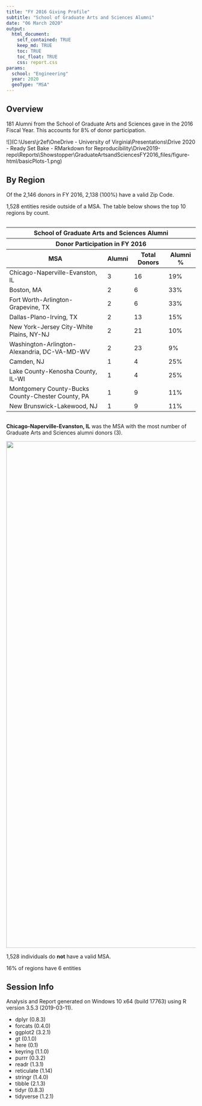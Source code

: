 ```yaml
---
title: "FY 2016 Giving Profile"
subtitle: "School of Graduate Arts and Sciences Alumni"
date: "06 March 2020"
output: 
  html_document:
    self_contained: TRUE
    keep_md: TRUE
    toc: TRUE
    toc_float: TRUE
    css: report.css
params:
  school: "Engineering"
  year: 2020
  geoType: "MSA"
---
```




<!-- HTML documents can include HTML code in the body of the document, and will render appropriately 
     In this case, we're adding a logo to the header above the table of contents. 
-->

<script>
  /* Add Logo Header using JQuery*/
  $(document).ready(function() {
    $('#TOC').parent().prepend('<div id=\"nav_logo\"><img src=\"https://brand.virginia.edu/sites/default/files/styles/embedded_image_medium_2x/public/2017-08/rev_uva_logo_color.png\"></div>');
  });
</script>

## Overview



181 Alumni from the School of Graduate Arts and Sciences gave in the 2016 Fiscal Year. This accounts for 8% of donor participation.




![](C:\Users\jr2ef\OneDrive - University of Virginia\Presentations\Drive 2020 - Ready Set Bake - RMarkdown for Reproducibility\Drive2019-repo\Reports\Showstopper\GraduateArtsandSciencesFY2016_files/figure-html/basicPlots-1.png)<!-- -->


## By Region



Of the 2,146 donors in FY 2016, 2,138 (100%) have a valid Zip Code.





1,528 entities reside outside of a MSA. The table below shows the top 10 regions by count.

<!--html_preserve--><style>html {
  font-family: -apple-system, BlinkMacSystemFont, 'Segoe UI', Roboto, Oxygen, Ubuntu, Cantarell, 'Helvetica Neue', 'Fira Sans', 'Droid Sans', Arial, sans-serif;
}

#axqpwrommk .gt_table {
  display: table;
  border-collapse: collapse;
  margin-left: auto;
  /* table.margin.left */
  margin-right: auto;
  /* table.margin.right */
  color: #333333;
  font-size: 16px;
  /* table.font.size */
  background-color: #FFFFFF;
  /* table.background.color */
  width: auto;
  /* table.width */
  border-top-style: solid;
  /* table.border.top.style */
  border-top-width: 2px;
  /* table.border.top.width */
  border-top-color: #A8A8A8;
  /* table.border.top.color */
  border-bottom-style: solid;
  /* table.border.bottom.style */
  border-bottom-width: 2px;
  /* table.border.bottom.width */
  border-bottom-color: #A8A8A8;
  /* table.border.bottom.color */
}

#axqpwrommk .gt_heading {
  background-color: #FFFFFF;
  /* heading.background.color */
  border-bottom-color: #FFFFFF;
  /* table.background.color */
  border-left-style: hidden;
  /* heading.border.lr.style */
  border-left-width: 1px;
  /* heading.border.lr.width */
  border-left-color: #D3D3D3;
  /* heading.border.lr.color */
  border-right-style: hidden;
  /* heading.border.lr.style */
  border-right-width: 1px;
  /* heading.border.lr.width */
  border-right-color: #D3D3D3;
  /* heading.border.lr.color */
}

#axqpwrommk .gt_title {
  color: #333333;
  font-size: 125%;
  /* heading.title.font.size */
  font-weight: initial;
  /* heading.title.font.weight */
  padding-top: 4px;
  /* heading.top.padding - not yet used */
  padding-bottom: 4px;
  border-bottom-color: #FFFFFF;
  /* table.background.color */
  border-bottom-width: 0;
}

#axqpwrommk .gt_subtitle {
  color: #333333;
  font-size: 85%;
  /* heading.subtitle.font.size */
  font-weight: initial;
  /* heading.subtitle.font.weight */
  padding-top: 0;
  padding-bottom: 4px;
  /* heading.bottom.padding - not yet used */
  border-top-color: #FFFFFF;
  /* table.background.color */
  border-top-width: 0;
}

#axqpwrommk .gt_bottom_border {
  border-bottom-style: solid;
  /* heading.border.bottom.style */
  border-bottom-width: 2px;
  /* heading.border.bottom.width */
  border-bottom-color: #D3D3D3;
  /* heading.border.bottom.color */
}

#axqpwrommk .gt_column_spanner {
  border-bottom-style: solid;
  border-bottom-width: 2px;
  border-bottom-color: #D3D3D3;
  padding-top: 4px;
  padding-bottom: 4px;
}

#axqpwrommk .gt_col_headings {
  border-top-style: solid;
  /* column_labels.border.top.style */
  border-top-width: 2px;
  /* column_labels.border.top.width */
  border-top-color: #D3D3D3;
  /* column_labels.border.top.color */
  border-bottom-style: solid;
  /* column_labels.border.bottom.style */
  border-bottom-width: 2px;
  /* column_labels.border.bottom.width */
  border-bottom-color: #D3D3D3;
  /* column_labels.border.bottom.color */
  border-left-style: none;
  /* column_labels.border.lr.style */
  border-left-width: 1px;
  /* column_labels.border.lr.width */
  border-left-color: #D3D3D3;
  /* column_labels.border.lr.color */
  border-right-style: none;
  /* column_labels.border.lr.style */
  border-right-width: 1px;
  /* column_labels.border.lr.width */
  border-right-color: #D3D3D3;
  /* column_labels.border.lr.color */
}

#axqpwrommk .gt_col_heading {
  color: #333333;
  background-color: #FFFFFF;
  /* column_labels.background.color */
  font-size: 100%;
  /* column_labels.font.size */
  font-weight: initial;
  /* column_labels.font.weight */
  text-transform: inherit;
  /* column_labels.text_transform */
  vertical-align: middle;
  padding: 5px;
  margin: 10px;
  overflow-x: hidden;
}

#axqpwrommk .gt_sep_right {
  border-right: 5px solid #FFFFFF;
}

#axqpwrommk .gt_group_heading {
  padding: 8px;
  /* row_group.padding */
  color: #333333;
  background-color: #FFFFFF;
  /* row_group.background.color */
  font-size: 100%;
  /* row_group.font.size */
  font-weight: initial;
  /* row_group.font.weight */
  text-transform: inherit;
  /* row_group.text_transform */
  border-top-style: solid;
  /* row_group.border.top.style */
  border-top-width: 2px;
  /* row_group.border.top.width */
  border-top-color: #D3D3D3;
  /* row_group.border.top.color */
  border-bottom-style: solid;
  /* row_group.border.bottom.style */
  border-bottom-width: 2px;
  /* row_group.border.bottom.width */
  border-bottom-color: #D3D3D3;
  /* row_group.border.bottom.color */
  border-left-style: none;
  /* row_group.border.left.style */
  border-left-width: 1px;
  /* row_group.border.left.width */
  border-left-color: #D3D3D3;
  /* row_group.border.left.color */
  border-right-style: none;
  /* row_group.border.right.style */
  border-right-width: 1px;
  /* row_group.border.right.width */
  border-right-color: #D3D3D3;
  /* row_group.border.right.color */
  vertical-align: middle;
}

#axqpwrommk .gt_empty_group_heading {
  padding: 0.5px;
  color: #333333;
  background-color: #FFFFFF;
  /* row_group.background.color */
  font-size: 100%;
  /* row_group.font.size */
  font-weight: initial;
  /* row_group.font.weight */
  border-top-style: solid;
  /* row_group.border.top.style */
  border-top-width: 2px;
  /* row_group.border.top.width */
  border-top-color: #D3D3D3;
  /* row_group.border.top.color */
  border-bottom-style: solid;
  /* row_group.border.bottom.style */
  border-bottom-width: 2px;
  /* row_group.border.bottom.width */
  border-bottom-color: #D3D3D3;
  /* row_group.border.bottom.color */
  vertical-align: middle;
}

#axqpwrommk .gt_striped {
  background-color: rgba(128, 128, 128, 0.05);
  /* row.striping.background_color */
}

#axqpwrommk .gt_from_md > :first-child {
  margin-top: 0;
}

#axqpwrommk .gt_from_md > :last-child {
  margin-bottom: 0;
}

#axqpwrommk .gt_row {
  padding-top: 8px;
  /* data_row.padding */
  padding-bottom: 8px;
  /* data_row.padding */
  padding-left: 5px;
  padding-right: 5px;
  margin: 10px;
  border-top-style: solid;
  /* table_body.hlines.style */
  border-top-width: 1px;
  /* table_body.hlines.width */
  border-top-color: #D3D3D3;
  /* table_body.hlines.color */
  border-left-style: none;
  /* table_body.vlines.style */
  border-left-width: 1px;
  /* table_body.vlines.width */
  border-left-color: #D3D3D3;
  /* table_body.vlines.color */
  border-right-style: none;
  /* table_body.vlines.style */
  border-right-width: 1px;
  /* table_body.vlines.width */
  border-right-color: #D3D3D3;
  /* table_body.vlines.color */
  vertical-align: middle;
  overflow-x: hidden;
}

#axqpwrommk .gt_stub {
  color: #333333;
  background-color: #FFFFFF;
  /* stub.background.color */
  font-weight: initial;
  /* stub.font.weight */
  text-transform: inherit;
  /* stub.text_transform */
  border-right-style: solid;
  /* stub.border.style */
  border-right-width: 2px;
  /* stub.border.width */
  border-right-color: #D3D3D3;
  /* stub.border.color */
  padding-left: 12px;
}

#axqpwrommk .gt_summary_row {
  color: #333333;
  background-color: #FFFFFF;
  /* summary_row.background.color */
  text-transform: inherit;
  /* summary_row.text_transform */
  padding-top: 8px;
  /* summary_row.padding */
  padding-bottom: 8px;
  /* summary_row.padding */
  padding-left: 5px;
  padding-right: 5px;
}

#axqpwrommk .gt_first_summary_row {
  padding-top: 8px;
  /* summary_row.padding */
  padding-bottom: 8px;
  /* summary_row.padding */
  padding-left: 5px;
  padding-right: 5px;
  border-top-style: solid;
  /* summary_row.border.style */
  border-top-width: 2px;
  /* summary_row.border.width */
  border-top-color: #D3D3D3;
  /* summary_row.border.color */
}

#axqpwrommk .gt_grand_summary_row {
  color: #333333;
  background-color: #FFFFFF;
  /* grand_summary_row.background.color */
  text-transform: inherit;
  /* grand_summary_row.text_transform */
  padding-top: 8px;
  /* grand_summary_row.padding */
  padding-bottom: 8px;
  /* grand_summary_row.padding */
  padding-left: 5px;
  padding-right: 5px;
}

#axqpwrommk .gt_first_grand_summary_row {
  padding-top: 8px;
  /* grand_summary_row.padding */
  padding-bottom: 8px;
  /* grand_summary_row.padding */
  padding-left: 5px;
  padding-right: 5px;
  border-top-style: double;
  /* grand_summary_row.border.style */
  border-top-width: 6px;
  /* grand_summary_row.border.width */
  border-top-color: #D3D3D3;
  /* grand_summary_row.border.color */
}

#axqpwrommk .gt_table_body {
  border-top-style: solid;
  /* table_body.border.top.style */
  border-top-width: 2px;
  /* table_body.border.top.width */
  border-top-color: #D3D3D3;
  /* table_body.border.top.color */
  border-bottom-style: solid;
  /* table_body.border.bottom.style */
  border-bottom-width: 2px;
  /* table_body.border.bottom.width */
  border-bottom-color: #D3D3D3;
  /* table_body.border.bottom.color */
}

#axqpwrommk .gt_footnotes {
  color: #333333;
  background-color: #FFFFFF;
  /* footnotes.background.color */
  border-bottom-style: none;
  /* footnotes.border.bottom.style */
  border-bottom-width: 2px;
  /* footnotes.border.bottom.width */
  border-bottom-color: #D3D3D3;
  /* footnotes.border.bottom.color */
  border-left-style: none;
  /* footnotes.border.lr.color */
  border-left-width: 2px;
  /* footnotes.border.lr.color */
  border-left-color: #D3D3D3;
  /* footnotes.border.lr.color */
  border-right-style: none;
  /* footnotes.border.lr.color */
  border-right-width: 2px;
  /* footnotes.border.lr.color */
  border-right-color: #D3D3D3;
  /* footnotes.border.lr.color */
}

#axqpwrommk .gt_footnote {
  margin: 0px;
  font-size: 90%;
  /* footnotes.font.size */
  padding: 4px;
  /* footnotes.padding */
}

#axqpwrommk .gt_sourcenotes {
  color: #333333;
  background-color: #FFFFFF;
  /* source_notes.background.color */
  border-bottom-style: none;
  /* source_notes.border.bottom.style */
  border-bottom-width: 2px;
  /* source_notes.border.bottom.width */
  border-bottom-color: #D3D3D3;
  /* source_notes.border.bottom.color */
  border-left-style: none;
  /* source_notes.border.lr.style */
  border-left-width: 2px;
  /* source_notes.border.lr.style */
  border-left-color: #D3D3D3;
  /* source_notes.border.lr.style */
  border-right-style: none;
  /* source_notes.border.lr.style */
  border-right-width: 2px;
  /* source_notes.border.lr.style */
  border-right-color: #D3D3D3;
  /* source_notes.border.lr.style */
}

#axqpwrommk .gt_sourcenote {
  font-size: 90%;
  /* source_notes.font.size */
  padding: 4px;
  /* source_notes.padding */
}

#axqpwrommk .gt_left {
  text-align: left;
}

#axqpwrommk .gt_center {
  text-align: center;
}

#axqpwrommk .gt_right {
  text-align: right;
  font-variant-numeric: tabular-nums;
}

#axqpwrommk .gt_font_normal {
  font-weight: normal;
}

#axqpwrommk .gt_font_bold {
  font-weight: bold;
}

#axqpwrommk .gt_font_italic {
  font-style: italic;
}

#axqpwrommk .gt_super {
  font-size: 65%;
}

#axqpwrommk .gt_footnote_marks {
  font-style: italic;
  font-size: 65%;
}
</style>
<div id="axqpwrommk" style="overflow-x:auto;overflow-y:auto;width:auto;height:auto;"><table class="gt_table">
  <thead class="gt_header">
    <tr>
      <th colspan="4" class="gt_heading gt_title gt_font_normal gt_center" style>School of <strong>Graduate Arts and Sciences</strong> Alumni</th>
    </tr>
    <tr>
      <th colspan="4" class="gt_heading gt_subtitle gt_font_normal gt_center gt_bottom_border" style>Donor Participation in FY 2016</th>
    </tr>
  </thead>
  <thead class="gt_col_headings">
    <tr>
      <th class="gt_col_heading gt_columns_bottom_border gt_left" rowspan="1" colspan="1">MSA</th>
      <th class="gt_col_heading gt_columns_bottom_border gt_right" rowspan="1" colspan="1">Alumni</th>
      <th class="gt_col_heading gt_columns_bottom_border gt_right" rowspan="1" colspan="1">Total Donors</th>
      <th class="gt_col_heading gt_columns_bottom_border gt_right" rowspan="1" colspan="1">Alumni %</th>
    </tr>
  </thead>
  <tbody class="gt_table_body">
    <tr>
      <td class="gt_row gt_left">Chicago-Naperville-Evanston, IL</td>
      <td class="gt_row gt_right">3</td>
      <td class="gt_row gt_right">16</td>
      <td class="gt_row gt_right">19&percnt;</td>
    </tr>
    <tr>
      <td class="gt_row gt_left gt_striped">Boston, MA</td>
      <td class="gt_row gt_right gt_striped">2</td>
      <td class="gt_row gt_right gt_striped">6</td>
      <td class="gt_row gt_right gt_striped">33&percnt;</td>
    </tr>
    <tr>
      <td class="gt_row gt_left">Fort Worth-Arlington-Grapevine, TX</td>
      <td class="gt_row gt_right">2</td>
      <td class="gt_row gt_right">6</td>
      <td class="gt_row gt_right">33&percnt;</td>
    </tr>
    <tr>
      <td class="gt_row gt_left gt_striped">Dallas-Plano-Irving, TX</td>
      <td class="gt_row gt_right gt_striped">2</td>
      <td class="gt_row gt_right gt_striped">13</td>
      <td class="gt_row gt_right gt_striped">15&percnt;</td>
    </tr>
    <tr>
      <td class="gt_row gt_left">New York-Jersey City-White Plains, NY-NJ</td>
      <td class="gt_row gt_right">2</td>
      <td class="gt_row gt_right">21</td>
      <td class="gt_row gt_right">10&percnt;</td>
    </tr>
    <tr>
      <td class="gt_row gt_left gt_striped">Washington-Arlington-Alexandria, DC-VA-MD-WV</td>
      <td class="gt_row gt_right gt_striped">2</td>
      <td class="gt_row gt_right gt_striped">23</td>
      <td class="gt_row gt_right gt_striped">9&percnt;</td>
    </tr>
    <tr>
      <td class="gt_row gt_left">Camden, NJ</td>
      <td class="gt_row gt_right">1</td>
      <td class="gt_row gt_right">4</td>
      <td class="gt_row gt_right">25&percnt;</td>
    </tr>
    <tr>
      <td class="gt_row gt_left gt_striped">Lake County-Kenosha County, IL-WI</td>
      <td class="gt_row gt_right gt_striped">1</td>
      <td class="gt_row gt_right gt_striped">4</td>
      <td class="gt_row gt_right gt_striped">25&percnt;</td>
    </tr>
    <tr>
      <td class="gt_row gt_left">Montgomery County-Bucks County-Chester County, PA</td>
      <td class="gt_row gt_right">1</td>
      <td class="gt_row gt_right">9</td>
      <td class="gt_row gt_right">11&percnt;</td>
    </tr>
    <tr>
      <td class="gt_row gt_left gt_striped">New Brunswick-Lakewood, NJ</td>
      <td class="gt_row gt_right gt_striped">1</td>
      <td class="gt_row gt_right gt_striped">9</td>
      <td class="gt_row gt_right gt_striped">11&percnt;</td>
    </tr>
  </tbody>
  
  
</table></div><!--/html_preserve-->

**Chicago-Naperville-Evanston, IL** was the MSA with the most number of Graduate Arts and Sciences alumni donors (3).

<img src="C:/Users/jr2ef/OneDrive - University of Virginia/Presentations/Drive 2020 - Ready Set Bake - RMarkdown for Reproducibility/Drive2019-repo/Reports/Showstopper/GraduateArtsandSciencesFY2016_files/figure-html/geoHist-1.png" width="1344" />

1,528 individuals do __not__ have a valid MSA.



16% of regions have 6 entities

## Session Info

Analysis and Report generated on Windows 10 x64 (build 17763) using R version 3.5.3 (2019-03-11).

-  dplyr (0.8.3) 
-  forcats (0.4.0) 
-  ggplot2 (3.2.1) 
-  gt (0.1.0) 
-  here (0.1) 
-  keyring (1.1.0) 
-  purrr (0.3.2) 
-  readr (1.3.1) 
-  reticulate (1.14) 
-  stringr (1.4.0) 
-  tibble (2.1.3) 
-  tidyr (0.8.3) 
-  tidyverse (1.2.1) 

<!-- Insert Footnotes Below -->





